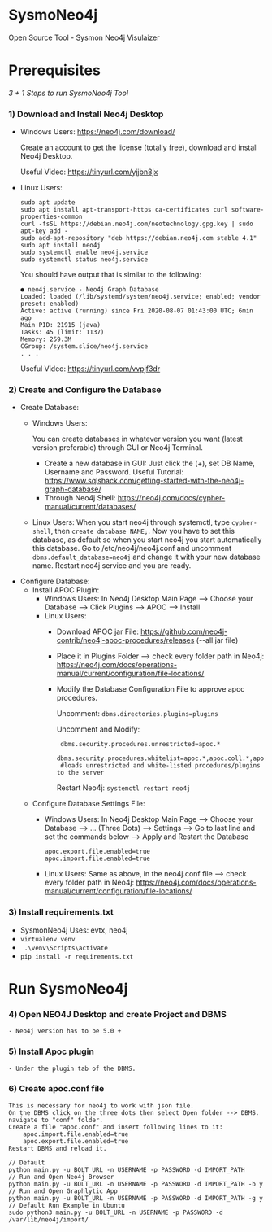 # SysmoNeo4j
Open Source Tool - Sysmon Neo4j Visulaizer

# **Prerequisites**

_3 + 1 Steps to run SysmoNeo4j Tool_

### **1) Download and Install Neo4j Desktop**
   - Windows Users: https://neo4j.com/download/
     
     Create an account to get the license (totally free), download and install Neo4j Desktop.
     
     Useful Video: https://tinyurl.com/yjjbn8jx
   - Linux Users:
   
      ```
      sudo apt update
      sudo apt install apt-transport-https ca-certificates curl software-properties-common
      curl -fsSL https://debian.neo4j.com/neotechnology.gpg.key | sudo apt-key add -
      sudo add-apt-repository "deb https://debian.neo4j.com stable 4.1"
      sudo apt install neo4j
      sudo systemctl enable neo4j.service
      sudo systemctl status neo4j.service
      ```
      
      You should have output that is similar to the following:
      ```
      ● neo4j.service - Neo4j Graph Database
     Loaded: loaded (/lib/systemd/system/neo4j.service; enabled; vendor preset: enabled)
     Active: active (running) since Fri 2020-08-07 01:43:00 UTC; 6min ago
     Main PID: 21915 (java)
     Tasks: 45 (limit: 1137)
     Memory: 259.3M
     CGroup: /system.slice/neo4j.service
     . . .
     ``` 
     Useful Video: https://tinyurl.com/vvpjf3dr
     
### **2) Create and Configure the Database**
   - Create Database:
     - Windows Users:
       
       You can create databases in whatever version you want (latest version preferable) through GUI or Neo4j Terminal.
       - Create a new database in GUI: Just click the (+), set DB Name, Username and Password. Useful Tutorial: https://www.sqlshack.com/getting-started-with-the-neo4j-graph-database/
       - Through Neo4j Shell: https://neo4j.com/docs/cypher-manual/current/databases/
     - Linux Users: When you start neo4j through systemctl, type ``` cypher-shell ```, then ``` create database NAME; ```. Now you have to set this database, as default so when you start neo4j you start automatically this database. Go to /etc/neo4j/neo4j.conf and uncomment ``` dbms.default_database=neo4j ``` and change it with your new database name. Restart neo4j service and you are ready. 
   - Configure Database:
     - Install APOC Plugin:
       - Windows Users: In Neo4j Desktop Main Page --> Choose your Database --> Click Plugins --> APOC --> Install
       - Linux Users:
         - Download APOC jar File: https://github.com/neo4j-contrib/neo4j-apoc-procedures/releases (*-*-all.jar file)
         - Place it in Plugins Folder --> check every folder path in Neo4j: https://neo4j.com/docs/operations-manual/current/configuration/file-locations/
         - Modify the Database Configuration File to approve apoc procedures.
           
           Uncomment: ``` dbms.directories.plugins=plugins ```
           
           Uncomment and Modify:
           ```
            dbms.security.procedures.unrestricted=apoc.*
            dbms.security.procedures.whitelist=apoc.*,apoc.coll.*,apoc.load.*
            #loads unrestricted and white-listed procedures/plugins to the server
           ```
           
           Restart Neo4j: ```systemctl restart neo4j```
     - Configure Database Settings File:
       - Windows Users: In Neo4j Desktop Main Page --> Choose your Database --> ... (Three Dots) --> Settings --> Go to last line and set the commands below --> Apply and Restart the Database
        
         ```
         apoc.export.file.enabled=true
         apoc.import.file.enabled=true
         ```
         
       - Linux Users: Same as above, in the neo4j.conf file --> check every folder path in Neo4j: https://neo4j.com/docs/operations-manual/current/configuration/file-locations/
       
### **3) Install requirements.txt**
   - SysmonNeo4j Uses: evtx, neo4j
   - ``` virtualenv venv ```
   - ``` .\venv\Scripts\activate```
   - ``` pip install -r requirements.txt ```    


# **Run SysmoNeo4j**
### **4) Open NEO4J Desktop and create Project and DBMS**
    - Neo4j version has to be 5.0 + 
### **5) Install Apoc plugin**
    - Under the plugin tab of the DBMS.
### **6) Create apoc.conf file**
    This is necessary for neo4j to work with json file.
    On the DBMS click on the three dots then select Open folder --> DBMS.
    navigate to "conf" folder.
    Create a file "apoc.conf" and insert following lines to it:
        apoc.import.file.enabled=true
        apoc.export.file.enabled=true
    Restart DBMS and reload it.


```
// Default
python main.py -u BOLT_URL -n USERNAME -p PASSWORD -d IMPORT_PATH
// Run and Open Neo4j Browser
python main.py -u BOLT_URL -n USERNAME -p PASSWORD -d IMPORT_PATH -b y
// Run and Open Graphlytic App
python main.py -u BOLT_URL -n USERNAME -p PASSWORD -d IMPORT_PATH -g y
// Default Run Example in Ubuntu
sudo python3 main.py -u BOLT_URL -n USERNAME -p PASSWORD -d /var/lib/neo4j/import/
``` 
